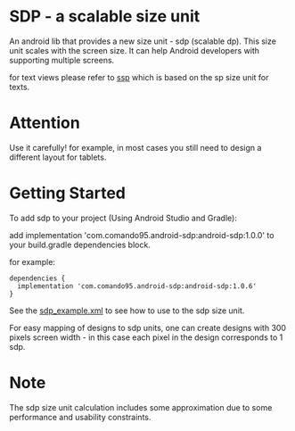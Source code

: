 # SDP - a scalable size unit
An android lib that provides a new size unit - sdp (scalable dp). This size unit scales with the screen size. It can help Android developers with supporting multiple screens.

for text views please refer to [ssp](https://github.com/comando95/android-sdp) which is based on the sp size unit for texts. 

# Attention
Use it carefully! for example, in most cases you still need to design a different layout for tablets.


# Getting Started

To add sdp to your project (Using Android Studio and Gradle): 

  add implementation 'com.comando95.android-sdp:android-sdp:1.0.0' to your build.gradle dependencies block.
  
  for example:
  
  ```
  dependencies {
    implementation 'com.comando95.android-sdp:android-sdp:1.0.6'
  }
  ```
See the [sdp_example.xml](https://github.com/comando95/android-sdp/blob/master/app/src/main/res/layout/sdp_example.xml) to see how to use to the sdp size unit.

For easy mapping of designs to sdp units, one can create designs with 300 pixels screen width - in this case each pixel in the design corresponds to 1 sdp.

# Note
The sdp size unit calculation includes some approximation due to some performance and usability constraints.
